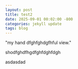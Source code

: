```yaml
---
layout: post
title: test2
date: 2025-09-01 00:02:00 -800
categories: jekyll update
tags: blog
---
```

"my hand dfghfghdgfhful view."

shodfghdfhgdfghfdghfdgh

asdasdad